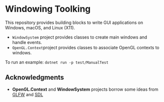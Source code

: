 # Windowing Toolking

This repository provides building blocks to write GUI applications on Windows, macOS, and Linux (X11).
* `WindowSystem` project provides classes to create main windows and handle events.
* `OpenGL.Context`project provides classes to associate OpenGL contexts to windows.

To run an example:
`dotnet run -p test/ManualTest`

## Acknowledgments

* **OpenGL.Context** and **WindowSystem** projects borrow some ideas from [GLFW](https://github.com/glfw/glfw) and [SDL](https://www.libsdl.org/)
